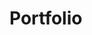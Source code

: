 # Portfolio
<a href="https://zupimages.net/viewer.php?id=20/34/73ed.png"><img src="https://zupimages.net/up/20/34/73ed.png" alt="" /></a>
